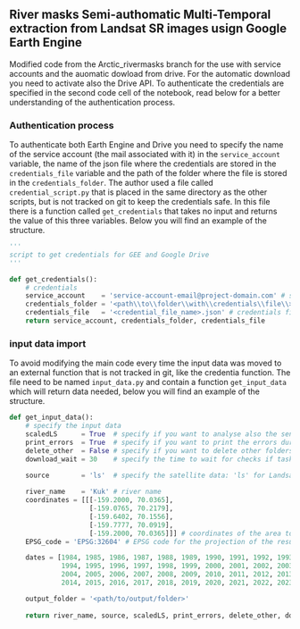 ## River masks Semi-authomatic Multi-Temporal extraction from Landsat SR images usign Google Earth Engine

Modified code from the Arctic_rivermasks branch for the use with service accounts and the auomatic dowload from drive.
For the automatic download you need to activate also the Drive API.
To authenticate the credentials are specified in the second code cell of the notebook, read below for a better understanding of the authentication process.

### Authentication process
To authenticate both Earth Engine and Drive you need to specify the name of the service account (the mail associated with it) in the ```service_account``` variable, the name of the json file where the credentials are stored in the ```credentials_file``` variable and the path of the folder where the file is stored in the ```credentials_folder```. The author used a file called ```credential_script.py``` that is placed in the same directory as the other scripts, but is not tracked on git to keep the credentials safe. In this file there is a function called ```get_credentials``` that takes no input and returns the value of this three variables. Below you will find an example of the structure.

```python
'''
script to get credentials for GEE and Google Drive
'''

def get_credentials():
    # credentials
    service_account    = 'service-account-email@project-domain.com' # service account name
    credentials_folder = '<path\\to\\folder\\with\\credentials\\file\\>' # folder where the credentials are stored
    credentials_file   = '<credential_file_name>.json' # credentials file name
    return service_account, credentials_folder, credentials_file
```

### input data import
To avoid modifying the main code every time the input data was moved to an external function that is not tracked in git, like the credentia function. The file need to be named ```input_data.py``` and contain a function ```get_input_data``` which will return data needed, below you will find an example of the structure.

```python
def get_input_data():
    # specify the input data
    scaledLS      = True  # specify if you want to analyse also the sentinel-2 data with a PM filter with a kernel equal to the Landsat one
    print_errors  = True  # specify if you want to print the errors during the mask extraction
    delete_other  = False # specify if you want to delete other folders in google drive
    download_wait = 30    # specify the time to wait for checks if task are running

    source        = 'ls'  # specify the satellite data: 'ls' for Landsat or 's2' for Sentinel-2
    
    river_name    = 'Kuk' # river name
    coordinates = [[[-159.2000, 70.0365],
                    [-159.0765, 70.2179],
                    [-159.6402, 70.1556],
                    [-159.7777, 70.0919],
                    [-159.2000, 70.0365]]] # coordinates of the area to investigate
    EPSG_code = 'EPSG:32604' # EPSG code for the projection of the results

    dates = [1984, 1985, 1986, 1987, 1988, 1989, 1990, 1991, 1992, 1993,
             1994, 1995, 1996, 1997, 1998, 1999, 2000, 2001, 2002, 2003,
             2004, 2005, 2006, 2007, 2008, 2009, 2010, 2011, 2012, 2013,
             2014, 2015, 2016, 2017, 2018, 2019, 2020, 2021, 2022, 2023] # years to be analysed

    output_folder = '<path/to/output/folder>'
    
    return river_name, source, scaledLS, print_errors, delete_other, download_wait, coordinates, EPSG_code, dates, output_folder